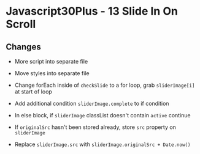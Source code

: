 # Javascript30Plus - 13 Slide In On Scroll

## Changes

- More script into separate file

- Move styles into separate file

- Change forEach inside of `checkSlide` to a for loop, grab `sliderImage[i]` at start of loop

- Add additional condition `sliderImage.complete` to if condition

- In else block, if `sliderImage` classList doesn't contain `active` continue

- If `originalSrc` hasn't been stored already, store `src` property on `sliderImage`

- Replace `sliderImage.src` with `sliderImage.originalSrc + Date.now()`

